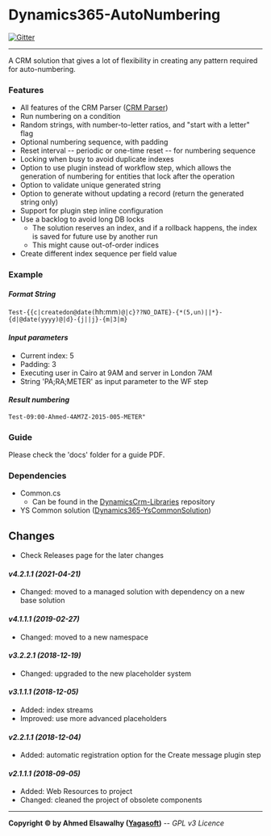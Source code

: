 # Dynamics365-AutoNumbering

[![Gitter](https://badges.gitter.im/Join%20Chat.svg)](https://gitter.im/yagasoft/DynamicsCrm-AutoNumbering?utm_source=badge&utm_medium=badge&utm_campaign=pr-badge)

---

A CRM solution that gives a lot of flexibility in creating any pattern required for auto-numbering.

### Features

  + All features of the CRM Parser ([CRM Parser](https://github.com/yagasoft/Dynamics365-CrmTextParser))
  + Run numbering on a condition
  + Random strings, with number-to-letter ratios, and "start with a letter" flag
  + Optional numbering sequence, with padding
  + Reset interval -- periodic or one-time reset -- for numbering sequence
  + Locking when busy to avoid duplicate indexes
  + Option to use plugin instead of workflow step, which allows the generation of numbering for entities that lock after the operation
  + Option to validate unique generated string
  + Option to generate without updating a record (return the generated string only)
  + Support for plugin step inline configuration
  + Use a backlog to avoid long DB locks
    + The solution reserves an index, and if a rollback happens, the index is saved for future use by another run
    + This might cause out-of-order indices
  + Create different index sequence per field value

### Example

#### _Format String_

`Test-{{c|createdon@date(`hh:mm`)@|c}??NO_DATE}-{*(5,un)||*}-{d|@date(yyyy)@|d}-{j||j}-{m|3|m}`

#### _Input parameters_
  + Current index: 5
  + Padding: 3
  + Executing user in Cairo at 9AM and server in London 7AM
  + String 'PA;RA;METER' as input parameter to the WF step
  
#### _Result numbering_

`Test-09:00-Ahmed-4AM7Z-2015-005-METER"`

### Guide

Please check the 'docs' folder for a guide PDF.

### Dependencies

  + Common.cs
    + Can be found in the [DynamicsCrm-Libraries](https://github.com/yagasoft/DynamicsCrm-Libraries) repository
  + YS Common solution ([Dynamics365-YsCommonSolution](https://github.com/yagasoft/Dynamics365-YsCommonSolution))
		
## Changes
+ Check Releases page for the later changes
#### _v4.2.1.1 (2021-04-21)_
+ Changed: moved to a managed solution with dependency on a new base solution
#### _v4.1.1.1 (2019-02-27)_
+ Changed: moved to a new namespace
#### _v3.2.2.1 (2018-12-19)_
+ Changed: upgraded to the new placeholder system
#### _v3.1.1.1 (2018-12-05)_
+ Added: index streams
+ Improved: use more advanced placeholders
#### _v2.2.1.1 (2018-12-04)_
+ Added: automatic registration option for the Create message plugin step
#### _v2.1.1.1 (2018-09-05)_
+ Added: Web Resources to project
+ Changed: cleaned the project of obsolete components

---
**Copyright &copy; by Ahmed Elsawalhy ([Yagasoft](https://yagasoft.com))** -- _GPL v3 Licence_
